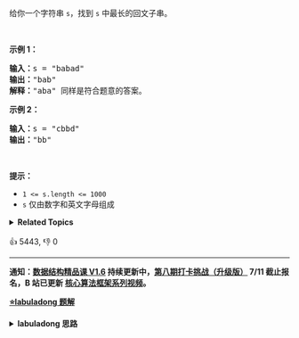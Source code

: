 <p>给你一个字符串 <code>s</code>，找到 <code>s</code> 中最长的回文子串。</p>

<p>&nbsp;</p>

<p><strong>示例 1：</strong></p>

<pre>
<strong>输入：</strong>s = "babad"
<strong>输出：</strong>"bab"
<strong>解释：</strong>"aba" 同样是符合题意的答案。
</pre>

<p><strong>示例 2：</strong></p>

<pre>
<strong>输入：</strong>s = "cbbd"
<strong>输出：</strong>"bb"
</pre>

<p>&nbsp;</p>

<p><strong>提示：</strong></p>

<ul>
	<li><code>1 &lt;= s.length &lt;= 1000</code></li>
	<li><code>s</code> 仅由数字和英文字母组成</li>
</ul>
<details><summary><strong>Related Topics</strong></summary>字符串 | 动态规划</details><br>

<div>👍 5443, 👎 0</div>

<div id="labuladong"><hr>

**通知：[数据结构精品课 V1.6](https://aep.h5.xeknow.com/s/1XJHEO)
持续更新中，[第八期打卡挑战（升级版）](https://mp.weixin.qq.com/s/eUG2OOzY3k_ZTz-CFvtv5Q) 7/11 截止报名，B
站已更新 [核心算法框架系列视频](https://space.bilibili.com/14089380/channel/series)。**



<p><strong><a href="https://labuladong.github.io/article?qno=5" target="_blank">⭐️labuladong 题解</a></strong></p>
<details><summary><strong>labuladong 思路</strong></summary>

## 基本思路

> 本文有视频版：[数组双指针技巧汇总](https://www.bilibili.com/video/BV1iG411W7Wm)

PS：这道题在[《算法小抄》](https://mp.weixin.qq.com/s/tUSovvogbR9StkPWb75fUw) 的第 373 页。

**寻找回文串的问题核心思想是：从中间开始向两边扩散来判断回文串**，对于最长回文子串，就是这个意思：

```python
for 0 <= i < len(s):
    找到以 s[i] 为中心的回文串
    更新答案
```

找回文串的关键技巧是传入两个指针 `l` 和 `r` 向两边扩散，因为这样实现可以同时处理回文串长度为奇数和偶数的情况。

```python
for 0 <= i < len(s):
    # 找到以 s[i] 为中心的回文串
    palindrome(s, i, i)
    # 找到以 s[i] 和 s[i+1] 为中心的回文串
    palindrome(s, i, i + 1)
    更新答案
```

**详细题解：[双指针技巧秒杀七道数组题目](https://labuladong.github.io/article/fname.html?fname=双指针技巧)**

**
标签：中心向两端的双指针，[数组](https://mp.weixin.qq.com/mp/appmsgalbum?__biz=MzAxODQxMDM0Mw==&action=getalbum&album_id=2120601117519675393)**

## 解法代码

```java
class Solution {
    public String longestPalindrome(String s) {
        String res = "";
        for (int i = 0; i < s.length(); i++) {
            // 以 s[i] 为中心的最长回文子串
            String s1 = palindrome(s, i, i);
            // 以 s[i] 和 s[i+1] 为中心的最长回文子串
            String s2 = palindrome(s, i, i + 1);
            // res = longest(res, s1, s2)
            res = res.length() > s1.length() ? res : s1;
            res = res.length() > s2.length() ? res : s2;
        }
        return res;
    }

    String palindrome(String s, int l, int r) {
        // 防止索引越界
        while (l >= 0 && r < s.length()
                && s.charAt(l) == s.charAt(r)) {
            // 向两边展开
            l--;
            r++;
        }
        // 返回以 s[l] 和 s[r] 为中心的最长回文串
        return s.substring(l + 1, r);
    }
}
```

**类似题目**：

- [167. 两数之和 II - 输入有序数组 🟢](/problems/two-sum-ii-input-array-is-sorted)
- [26. 删除有序数组中的重复项 🟢](/problems/remove-duplicates-from-sorted-array)
- [27. 移除元素 🟢](/problems/remove-element)
- [283. 移动零 🟢](/problems/move-zeroes)
- [344. 反转字符串 🟢](/problems/reverse-string)
- [83. 删除排序链表中的重复元素 🟢](/problems/remove-duplicates-from-sorted-list)
- [剑指 Offer 57. 和为s的两个数字 🟢](/problems/he-wei-sde-liang-ge-shu-zi-lcof)
- [剑指 Offer II 006. 排序数组中两个数字之和 🟢](/problems/kLl5u1)

</details>
</div>



